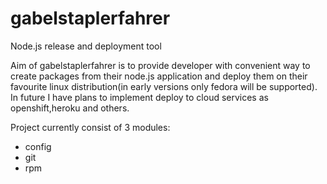 gabelstaplerfahrer
==================

Node.js release and deployment tool

Aim of gabelstaplerfahrer is to provide developer with convenient way to
create packages from their node.js application and deploy them on their
favourite linux distribution(in early versions only fedora will be supported).
In future I have
plans to implement deploy to
cloud services as openshift,heroku and others.

Project currently consist of 3 modules:

 * config
 * git
 * rpm
